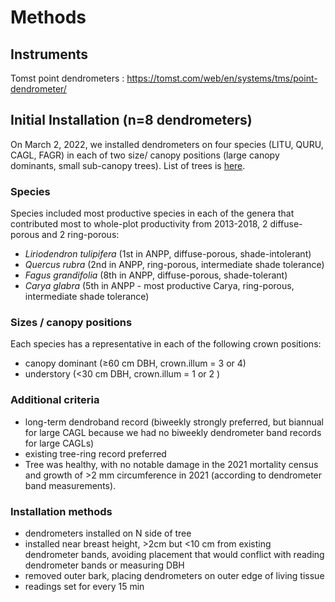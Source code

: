 # Methods

## Instruments
Tomst point dendrometers : https://tomst.com/web/en/systems/tms/point-dendrometer/

## Initial Installation (n=8 dendrometers)
On March 2, 2022, we installed dendrometers on four species (LITU, QURU, CAGL, FAGR) in each of two size/ canopy positions (large canopy dominants, small sub-canopy trees). List of trees is [here](https://github.com/SCBI-ForestGEO/AutoDendrometers/blob/main/data/PointDendrometerTrees.csv).

### Species
Species included most productive species in each of the genera that contributed most to whole-plot productivity from 2013-2018, 2 diffuse-porous and 2 ring-porous:

- *Liriodendron tulipifera* (1st in ANPP, diffuse-porous, shade-intolerant)
- *Quercus rubra* (2nd in ANPP, ring-porous, intermediate shade tolerance)
- *Fagus grandifolia* (8th in ANPP, diffuse-porous, shade-tolerant) 
- *Carya glabra* (5th in ANPP - most productive Carya, ring-porous, intermediate shade tolerance) 

### Sizes / canopy positions
Each species has a representative in each of the following crown positions:
- canopy dominant (≥60 cm DBH, crown.illum = 3 or 4)
- understory (<30 cm DBH, crown.illum = 1 or 2 )

### Additional criteria
- long-term dendroband record (biweekly strongly preferred, but biannual for large CAGL because we had no biweekly dendrometer band records for large CAGLs)
- existing tree-ring record preferred
- Tree was healthy, with no notable damage in the 2021 mortality census and growth of >2 mm circumference in 2021 (according to dendrometer band measurements).

### Installation methods
- dendrometers installed on N side of tree
- installed near breast height, >2cm but <10 cm from existing dendrometer bands, avoiding placement that would conflict with reading dendrometer bands or measuring DBH
- removed outer bark, placing dendrometers on outer edge of living tissue
- readings set for every 15 min
